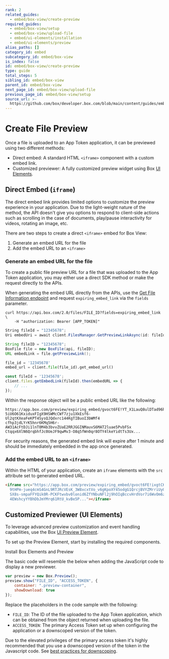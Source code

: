 ```yaml
---
rank: 2
related_guides:
  - embed/box-view/create-preview
required_guides:
  - embed/box-view/setup
  - embed/box-view/upload-file
  - embed/ui-elements/installation
  - embed/ui-elements/preview
alias_paths: []
category_id: embed
subcategory_id: embed/box-view
is_index: false
id: embed/box-view/create-preview
type: guide
total_steps: 5
sibling_id: embed/box-view
parent_id: embed/box-view
next_page_id: embed/box-view/upload-file
previous_page_id: embed/box-view/setup
source_url: >-
  https://github.com/box/developer.box.com/blob/main/content/guides/embed/box-view/create-preview.md
---
```

# Create File Preview

Once a file is uploaded to an App Token application, it can be previewed
using two different methods:

* Direct embed: A standard HTML `<iframe>` component with a custom embed link.
* Customized previewer: A fully customized preview widget using Box [UI Elements][uie].

## Direct Embed (`iframe`)

The direct embed link provides limited options to customize the preview
experience in your application. Due to the light-weight nature of the method,
the API doesn't give you options to respond to client-side actions such as
scrolling in the case of documents, play/pause interactivity for videos,
rotating an image, etc.

There are two steps to create a direct `<iframe>` embed for Box View:

1. Generate an embed URL for the file
2. Add the embed URL to an `<iframe>`

### Generate an embed URL for the file

To create a public file preview URL for a file that was uploaded to the App
Token application, you may either use a direct SDK method or make the request
directly to the APIs.

<Message type='notice'>

When generating the embed URL directly from the APIs, use the
[Get File Information endpoint](e://get_files_id) and request
`expiring_embed_link` via the `fields` parameter.

</Message>

<Tabs>

<Tab title='cURL'>

```curl
curl https://api.box.com/2.0/files/FILE_ID?fields=expiring_embed_link \
    -H "authorization: Bearer [APP_TOKEN]"
```

</Tab>

<Tab title='.NET'>

```csharp
String fileId = "12345678";
Uri embedUri = await client.FilesManager.GetPreviewLinkAsync(id: fileId);
```

</Tab>

<Tab title='Java'>

```java
String fileID = "12345678";
BoxFile file = new BoxFile(api, fileID);
URL embedLink = file.getPreviewLink();
```

</Tab>

<Tab title='Python'>

```python
file_id = '12345678'
embed_url = client.file(file_id).get_embed_url()
```

</Tab>

<Tab title='Node'>

```js
const fileId = '12345678';
client.files.getEmbedLink(fileId).then(embedURL => {
    // ...
});
```

</Tab>

</Tabs>

Within the response object will be a public embed URL like the following:

```shell
https://app.box.com/preview/expiring_embed/gvoct6FE!YT_X1LauQ8ulDTad96hTl9xLCRYJ
5iU6O61KxiduxFIgX9HSWMcCWf7zju1XkEsf6-Ul2qtKXeaFeKPT4SysQJQdxrc144KgTIBuoI3bWMf4
cfhp3jdLYrK5hnr6KMq5H6r-AW31AcFtDJi1lnT0M4b3bvvZUaE2RRJGGINMauvS6MAT2luae5PvbFSx
Ctqqx6XlN6QrqbhfJc0UeJF9qwMv3-O8q5fWn0qr8OTY4lkeYidtTs3Ux...
```

<Message type='warning'>

For security reasons, the generated embed link will expire after 1 minute and
should be immediately embedded in the app once generated.

</Message>

### Add the embed URL to an `<iframe>`

Within the HTML of your application, create an `iframe` elements with the `src`
attribute set to generated embed URL.

```html
<iframe src="https://app.box.com/preview/expiring_embed/gvoct6FE!ixgtCKQAziW
  9tHPm-jueq4cmS4GnL9RTJRcVEsK_3W8xcxtVo_v6gKpoXY45odgG1QrcjBVYZMrriUyGvcoSM
  SX8s-smpaFFYQik0R-PCKFtwvbv0lonid6ZfYNbuNFl2j9hOIqBccvHrdVor7i6WvOm6zELzTY
  4EWshcyYYBhDbJmYMrq61RtU_kvBe5P..."></iframe>
```

## Customized Previewer (UI Elements)

To leverage advanced preview customization and event handling capabilities, use
the Box [UI Preview Element](guide://embed/ui-elements/preview/).

To set up the Preview Element, start by installing the required components.

<CTA to='guide://embed/ui-elements/installation'>

Install Box Elements and Preview

</CTA>

The basic code will resemble the below when adding the JavaScript code to
display a new previewer.

```js
var preview = new Box.Preview();
preview.show("FILE_ID", "ACCESS_TOKEN", {
    container: ".preview-container",
    showDownload: true
});
```

Replace the placeholders in the code sample with the following:

* `FILE_ID`: The ID of the file uploaded to the App Token application, which can be obtained from the object returned when uploading the file.
* `ACCESS_TOKEN`: The primary Access Token set up when configuring the application or a downscoped version of the token.

<Message type='warning'>

Due to the elevated privileges of the primary access token it's highly
recommended that you use a downscoped version of the token in the Javascript
code. See
[best practices for downscoping](guide://embed/box-view/best-practices#use-downscoped-tokens).

</Message>

[uie]: g://embed/ui-elements
